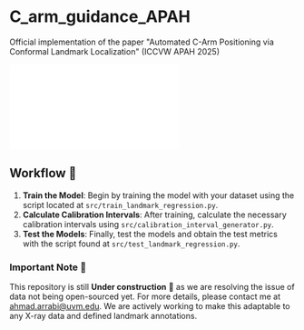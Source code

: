 # C_arm_guidance_APAH
Official implementation of the paper "Automated C-Arm Positioning via Conformal Landmark Localization" (ICCVW APAH 2025)

![PDF Preview](assets/your_pdf_file.pdf)

## Workflow 🤖
1. **Train the Model**: Begin by training the model with your dataset using the script located at `src/train_landmark_regression.py`.
2. **Calculate Calibration Intervals**: After training, calculate the necessary calibration intervals using `src/calibration_interval_generator.py`.
3. **Test the Models**: Finally, test the models and obtain the test metrics with the script found at `src/test_landmark_regression.py`.

### Important Note 🚨
This repository is still **Under construction** 🚧 as we are resolving the issue of data not being open-sourced yet. For more details, please contact me at [ahmad.arrabi@uvm.edu](mailto:ahmad.arrabi@uvm.edu). We are actively working to make this adaptable to any X-ray data and defined landmark annotations.


